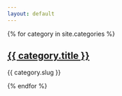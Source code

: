 ```yaml
---
layout: default
---
```


{% for category in site.categories %} 
<h2><a href="{{ category.url }}">{{ category.title }}</a></h2>
<p>{{ category.slug }}</p>
{% endfor %}

